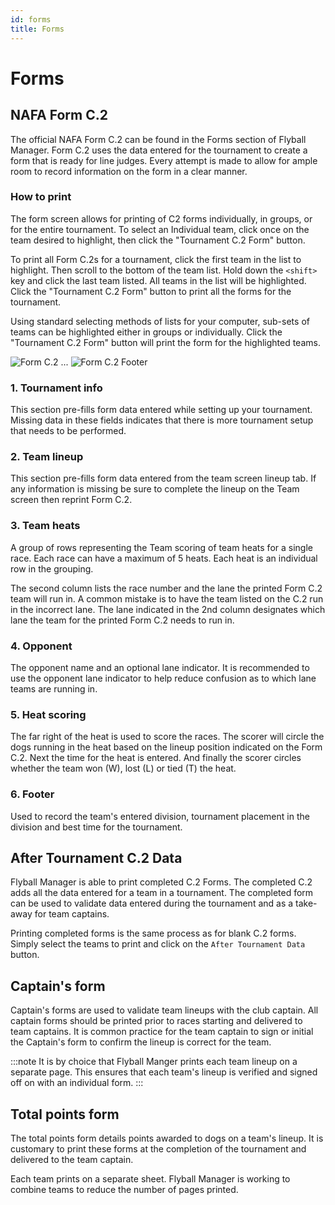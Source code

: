 ```yaml
---
id: forms
title: Forms
---
```


# Forms

## NAFA Form C.2

The official NAFA Form C.2 can be found in the Forms section of Flyball Manager. Form C.2 uses the data entered for the tournament to create a form that is ready for line judges. Every attempt is made to allow for ample room to record information on the form in a clear manner.

### How to print

The form screen allows for printing of C2 forms individually, in groups, or for the entire tournament. To select an Individual team, click once on the team desired to highlight, then click the "Tournament C.2 Form" button.

To print all Form C.2s for a tournament, click the first team in the list to highlight. Then scroll to the bottom of the team list. Hold down the `<shift>` key and click the last team listed. All teams in the list will be highlighted. Click the "Tournament C.2 Form" button to print all the forms for the tournament.

Using standard selecting methods of lists for your computer, sub-sets of teams can be highlighted either in groups or individually. Click the "Tournament C.2 Form" button will print the form for the highlighted teams.

![Form C.2](/img/c2-form-top.svg)
...
![Form C.2 Footer](/img/c2-form-footer.svg)

### 1. Tournament info

This section pre-fills form data entered while setting up your tournament. Missing data in these fields indicates that there is more tournament setup that needs to be performed.

### 2. Team lineup

This section pre-fills form data entered from the team screen lineup tab. If any information is missing be sure to complete the lineup on the Team screen then reprint Form C.2.

### 3. Team heats

A group of rows representing the Team scoring of team heats for a single race. Each race can have a maximum of 5 heats. Each heat is an individual row in the grouping.

The second column lists the race number and the lane the printed Form C.2 team will run in. A common mistake is to have the team listed on the C.2 run in the incorrect lane. The lane indicated in the 2nd column designates which lane the team for the printed Form C.2 needs to run in.

### 4. Opponent

The opponent name and an optional lane indicator. It is recommended to use the opponent lane indicator to help reduce confusion as to which lane teams are running in.

### 5. Heat scoring

The far right of the heat is used to score the races. The scorer will circle the dogs running in the heat based on the lineup position indicated on the Form C.2. Next the time for the heat is entered. And finally the scorer circles whether the team won (W), lost (L) or tied (T) the heat.

### 6. Footer

Used to record the team's entered division, tournament placement in the division and best time for the tournament.

## After Tournament C.2 Data

Flyball Manager is able to print completed C.2 Forms. The completed C.2 adds all the data entered for a team in a tournament. The completed form can be used to validate data entered during the tournament and as a take-away for team captains.

Printing completed forms is the same process as for blank C.2 forms. Simply select the teams to print and click on the `After Tournament Data` button.

## Captain's form

Captain's forms are used to validate team lineups with the club captain. All captain forms should be printed prior to races starting and delivered to team captains. It is common practice for the team captain to sign or initial the Captain's form to confirm the lineup is correct for the team.

:::note
It is by choice that Flyball Manger prints each team lineup on a separate page. This ensures that each team's lineup is verified and signed off on with an individual form.
:::

## Total points form

The total points form details points awarded to dogs on a team's lineup. It is customary to print these forms at the completion of the tournament and delivered to the team captain.

Each team prints on a separate sheet. Flyball Manager is working to combine teams to reduce the number of pages printed.
